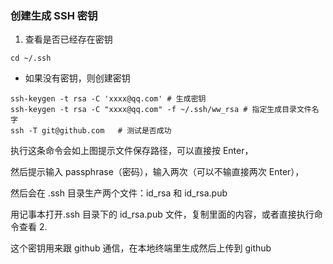 ### 创建生成 SSH 密钥

1. 查看是否已经存在密钥

`cd ~/.ssh`

- 如果没有密钥，则创建密钥

```
ssh-keygen -t rsa -C 'xxxx@qq.com' # 生成密钥
ssh-keygen -t rsa -C "xxxx@qq.com" -f ~/.ssh/ww_rsa # 指定生成目录文件名字
ssh -T git@github.com   # 测试是否成功
```

执行这条命令会如上图提示文件保存路径，可以直接按 Enter，

然后提示输入 passphrase（密码），输入两次（可以不输直接两次 Enter），

然后会在 .ssh 目录生产两个文件：id_rsa 和 id_rsa.pub

用记事本打开.ssh 目录下的 id_rsa.pub 文件，复制里面的内容，或者直接执行命令查看 2.

这个密钥用来跟 github 通信，在本地终端里生成然后上传到 github
